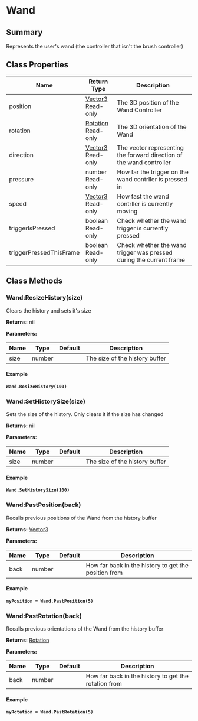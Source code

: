 # Wand

## Summary

Represents the user's wand (the controller that isn't the brush controller)

## Class Properties

<table data-full-width="false"><thead><tr><th>Name</th><th>Return Type</th><th>Description</th></tr></thead><tbody><tr><td>position</td><td><a href="vector3.md">Vector3</a><br>Read-only</td><td>The 3D position of the Wand Controller</td></tr><tr><td>rotation</td><td><a href="rotation.md">Rotation</a><br>Read-only</td><td>The 3D orientation of the Wand</td></tr><tr><td>direction</td><td><a href="vector3.md">Vector3</a><br>Read-only</td><td>The vector representing the forward direction of the wand controller</td></tr><tr><td>pressure</td><td>number<br>Read-only</td><td>How far the trigger on the wand contrller is pressed in</td></tr><tr><td>speed</td><td><a href="vector3.md">Vector3</a><br>Read-only</td><td>How fast the wand contrller is currently moving</td></tr><tr><td>triggerIsPressed</td><td>boolean<br>Read-only</td><td>Check whether the wand trigger is currently pressed</td></tr><tr><td>triggerPressedThisFrame</td><td>boolean<br>Read-only</td><td>Check whether the wand trigger was pressed during the current frame</td></tr></tbody></table>

## Class Methods

### Wand:ResizeHistory(size)

Clears the history and sets it's size

**Returns:** nil

**Parameters:**

<table data-full-width="false"><thead><tr><th>Name</th><th>Type</th><th>Default</th><th>Description</th></tr></thead><tbody><tr><td>size</td><td>number</td><td></td><td>The size of the history buffer</td></tr></tbody></table>

#### Example

<pre class="language-lua"><code class="lang-lua"><strong>Wand.ResizeHistory(100)
</strong></code></pre>

### Wand:SetHistorySize(size)

Sets the size of the history. Only clears it if the size has changed

**Returns:** nil

**Parameters:**

<table data-full-width="false"><thead><tr><th>Name</th><th>Type</th><th>Default</th><th>Description</th></tr></thead><tbody><tr><td>size</td><td>number</td><td></td><td>The size of the history buffer</td></tr></tbody></table>

#### Example

<pre class="language-lua"><code class="lang-lua"><strong>Wand.SetHistorySize(100)
</strong></code></pre>

### Wand:PastPosition(back)

Recalls previous positions of the Wand from the history buffer

**Returns:** [Vector3](vector3.md)

**Parameters:**

<table data-full-width="false"><thead><tr><th>Name</th><th>Type</th><th>Default</th><th>Description</th></tr></thead><tbody><tr><td>back</td><td>number</td><td></td><td>How far back in the history to get the position from</td></tr></tbody></table>

#### Example

<pre class="language-lua"><code class="lang-lua"><strong>myPosition = Wand.PastPosition(5)
</strong></code></pre>

### Wand:PastRotation(back)

Recalls previous orientations of the Wand from the history buffer

**Returns:** [Rotation](rotation.md)

**Parameters:**

<table data-full-width="false"><thead><tr><th>Name</th><th>Type</th><th>Default</th><th>Description</th></tr></thead><tbody><tr><td>back</td><td>number</td><td></td><td>How far back in the history to get the rotation from</td></tr></tbody></table>

#### Example

<pre class="language-lua"><code class="lang-lua"><strong>myRotation = Wand.PastRotation(5)
</strong></code></pre>
